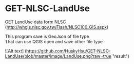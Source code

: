 # GET-NLSC-LandUse
GET LandUse data form NLSC (http://whgis.nlsc.gov.tw/Flash/NLSC100_GIS.aspx)<br>

This program save is GeoJson of file type<br>
That can use QGIS open and save other file type

![Alt text] (https://github.com/HuskyHsu/GET-NLSC-LandUse/blob/master/image/LandUse.png?raw=true "result")
